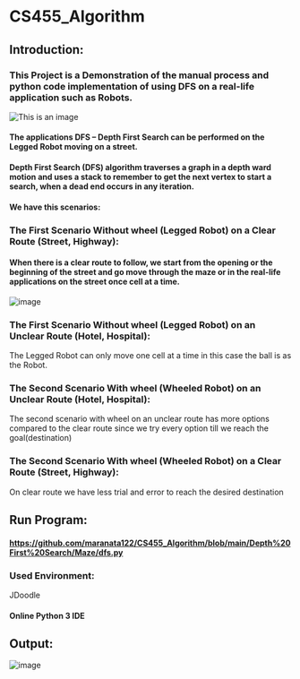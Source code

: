 # CS455_Algorithm
## Introduction: 
### This Project is a Demonstration of the manual process and python code implementation of using DFS on a real-life application such as Robots. 
![This is an image](https://spectrum.ieee.org/media-library/a-bright-orange-four-legged-robotic-dog-stands-on-a-grave-patch-at-the-top-of-a-mountain-with-swiss-countryside-in-the-backgroun.jpg?id=28864412&width=1200&height=708)

#### The applications DFS – Depth First Search can be performed on the Legged Robot moving on a street. 

#### Depth First Search (DFS) algorithm traverses a graph in a depth ward motion and uses a stack to remember to get the next vertex to start a search, when a dead end occurs in any iteration. 

#### We have this scenarios: 


### The First Scenario Without wheel (Legged Robot) on a Clear Route (Street, Highway): 

#### When there is a clear route to follow, we start from the opening or the beginning of the street and go move through the maze or in the real-life applications on the street once cell at a time. 
![image](https://user-images.githubusercontent.com/58325718/206446384-8a5aac80-ad9c-41a6-af51-6d9d631ae683.png)
 

 

 

### The First Scenario Without wheel (Legged Robot) on an Unclear Route (Hotel, Hospital): 

The Legged Robot can only move one cell at a time in this case the ball is as the Robot. 

 

 

### The Second Scenario With wheel (Wheeled Robot) on an Unclear Route (Hotel, Hospital): 

The second scenario with wheel on an unclear route has more options compared to the clear route since we try every option till we reach the goal(destination) 

 

### The Second Scenario With wheel (Wheeled Robot) on a Clear Route (Street, Highway): 

On clear route we have less trial and error to reach the desired destination 

 

 

 

 

 

## Run Program: 

#### https://github.com/maranata122/CS455_Algorithm/blob/main/Depth%20First%20Search/Maze/dfs.py 

### Used Environment: 

JDoodle 

#### Online Python 3 IDE 

 

## Output: 
![image](https://user-images.githubusercontent.com/58325718/206446384-8a5aac80-ad9c-41a6-af51-6d9d631ae683.png)


 

 

 

 

 
